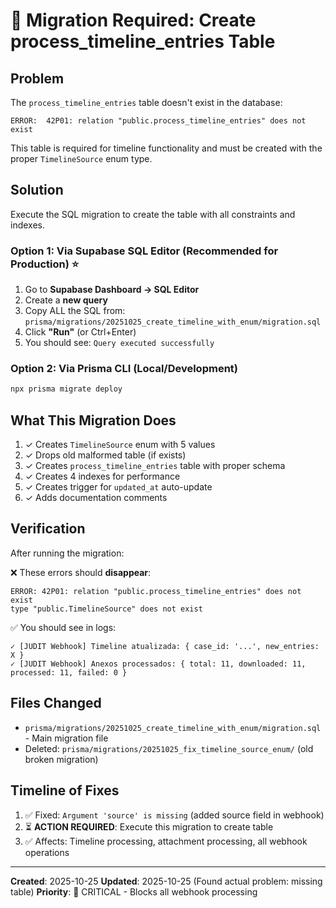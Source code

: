 # 🚨 Migration Required: Create process_timeline_entries Table

## Problem
The `process_timeline_entries` table doesn't exist in the database:

```
ERROR:  42P01: relation "public.process_timeline_entries" does not exist
```

This table is required for timeline functionality and must be created with the proper `TimelineSource` enum type.

## Solution
Execute the SQL migration to create the table with all constraints and indexes.

### Option 1: Via Supabase SQL Editor (Recommended for Production) ⭐
1. Go to **Supabase Dashboard → SQL Editor**
2. Create a **new query**
3. Copy ALL the SQL from: `prisma/migrations/20251025_create_timeline_with_enum/migration.sql`
4. Click **"Run"** (or Ctrl+Enter)
5. You should see: `Query executed successfully`

### Option 2: Via Prisma CLI (Local/Development)
```bash
npx prisma migrate deploy
```

## What This Migration Does
1. ✓ Creates `TimelineSource` enum with 5 values
2. ✓ Drops old malformed table (if exists)
3. ✓ Creates `process_timeline_entries` table with proper schema
4. ✓ Creates 4 indexes for performance
5. ✓ Creates trigger for `updated_at` auto-update
6. ✓ Adds documentation comments

## Verification
After running the migration:

❌ These errors should **disappear**:
```
ERROR: 42P01: relation "public.process_timeline_entries" does not exist
type "public.TimelineSource" does not exist
```

✅ You should see in logs:
```
✓ [JUDIT Webhook] Timeline atualizada: { case_id: '...', new_entries: X }
✓ [JUDIT Webhook] Anexos processados: { total: 11, downloaded: 11, processed: 11, failed: 0 }
```

## Files Changed
- `prisma/migrations/20251025_create_timeline_with_enum/migration.sql` - Main migration file
- Deleted: `prisma/migrations/20251025_fix_timeline_source_enum/` (old broken migration)

## Timeline of Fixes
1. ✅ Fixed: `Argument 'source' is missing` (added source field in webhook)
2. ⏳ **ACTION REQUIRED**: Execute this migration to create table
3. ✅ Affects: Timeline processing, attachment processing, all webhook operations

---
**Created**: 2025-10-25
**Updated**: 2025-10-25 (Found actual problem: missing table)
**Priority**: 🔴 CRITICAL - Blocks all webhook processing
